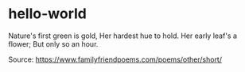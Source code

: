 # hello-world

Nature's first green is gold,
Her hardest hue to hold.
Her early leaf's a flower;
But only so an hour.

Source: https://www.familyfriendpoems.com/poems/other/short/
